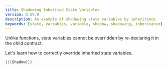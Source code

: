 ```yaml
---
title: Shadowing Inherited State Variables
version: 0.59.0
description: An example of shadowing state variables by inheritance
keywords: [state, variables, variable, shadow, shadowing, inheritance]
---
```


Unlike functions, state variables cannot be overridden by re-declaring it
in the child contract.

Let's learn how to correctly override inherited state variables.

```rust
{{{Shadow}}}
```
